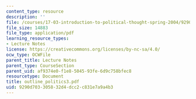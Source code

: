 ```yaml
---
content_type: resource
description: ''
file: /courses/17-03-introduction-to-political-thought-spring-2004/9290d703305832d4dcc2c831e7a9a4b3_outline_politics3.pdf
file_size: 14883
file_type: application/pdf
learning_resource_types:
- Lecture Notes
license: https://creativecommons.org/licenses/by-nc-sa/4.0/
ocw_type: OCWFile
parent_title: Lecture Notes
parent_type: CourseSection
parent_uid: af9374e0-f1e8-5045-93fe-6d9c758bfec8
resourcetype: Document
title: outline_politics3.pdf
uid: 9290d703-3058-32d4-dcc2-c831e7a9a4b3
---
```

